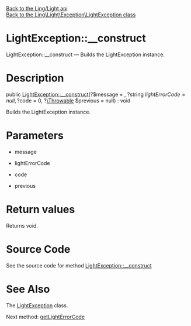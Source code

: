 [Back to the Ling/Light api](https://github.com/lingtalfi/Light/blob/master/doc/api/Ling/Light.md)<br>
[Back to the Ling\Light\Exception\LightException class](https://github.com/lingtalfi/Light/blob/master/doc/api/Ling/Light/Exception/LightException.md)


LightException::__construct
================



LightException::__construct — Builds the LightException instance.




Description
================


public [LightException::__construct](https://github.com/lingtalfi/Light/blob/master/doc/api/Ling/Light/Exception/LightException/__construct.md)(?$message = , ?string $lightErrorCode = null, ?$code = 0, ?[\Throwable](http://php.net/manual/en/class.throwable.php) $previous = null) : void




Builds the LightException instance.




Parameters
================


- message

    

- lightErrorCode

    

- code

    

- previous

    


Return values
================

Returns void.








Source Code
===========
See the source code for method [LightException::__construct](https://github.com/lingtalfi/Light/blob/master/Exception/LightException.php#L33-L37)


See Also
================

The [LightException](https://github.com/lingtalfi/Light/blob/master/doc/api/Ling/Light/Exception/LightException.md) class.

Next method: [getLightErrorCode](https://github.com/lingtalfi/Light/blob/master/doc/api/Ling/Light/Exception/LightException/getLightErrorCode.md)<br>

